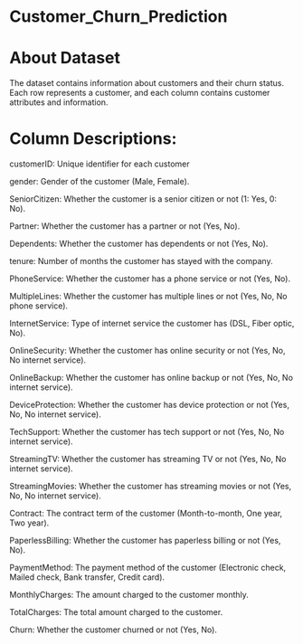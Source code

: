 # Customer_Churn_Prediction
# About Dataset
The dataset contains information about customers and their churn status. Each row represents a customer, and each column contains customer attributes and information.

# Column Descriptions:
customerID: Unique identifier for each customer

gender: Gender of the customer (Male, Female).

SeniorCitizen: Whether the customer is a senior citizen or not (1: Yes, 0: No).

Partner: Whether the customer has a partner or not (Yes, No).

Dependents: Whether the customer has dependents or not (Yes, No).

tenure: Number of months the customer has stayed with the company.

PhoneService: Whether the customer has a phone service or not (Yes, No).

MultipleLines: Whether the customer has multiple lines or not (Yes, No, No phone service).

InternetService: Type of internet service the customer has (DSL, Fiber optic, No).

OnlineSecurity: Whether the customer has online security or not (Yes, No, No internet service).

OnlineBackup: Whether the customer has online backup or not (Yes, No, No internet service).

DeviceProtection: Whether the customer has device protection or not (Yes, No, No internet service).

TechSupport: Whether the customer has tech support or not (Yes, No, No internet service).

StreamingTV: Whether the customer has streaming TV or not (Yes, No, No internet service).

StreamingMovies: Whether the customer has streaming movies or not (Yes, No, No internet service).

Contract: The contract term of the customer (Month-to-month, One year, Two year).

PaperlessBilling: Whether the customer has paperless billing or not (Yes, No).

PaymentMethod: The payment method of the customer (Electronic check, Mailed check, Bank transfer, Credit card).

MonthlyCharges: The amount charged to the customer monthly.

TotalCharges: The total amount charged to the customer.

Churn: Whether the customer churned or not (Yes, No).
